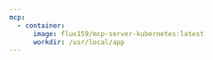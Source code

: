 ```yaml
---
mcp:
  - container:
      image: flux159/mcp-server-kubernetes:latest
      workdir: /usr/local/app
---
```



